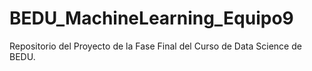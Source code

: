# BEDU_MachineLearning_Equipo9
Repositorio del Proyecto de la Fase Final del Curso de Data Science de BEDU.
